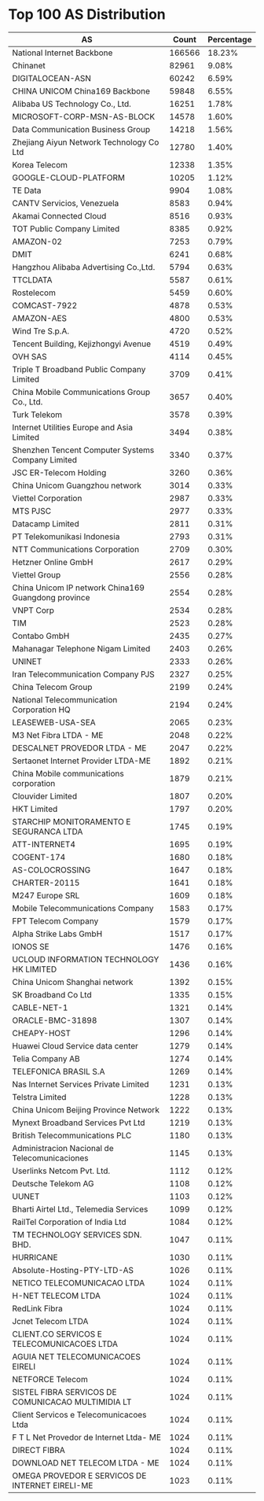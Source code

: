 # Top 100 AS Distribution
| AS | Count | Percentage |
|----|----|----|
| National Internet Backbone | 166566 | 18.23% |
| Chinanet | 82961 | 9.08% |
| DIGITALOCEAN-ASN | 60242 | 6.59% |
| CHINA UNICOM China169 Backbone | 59848 | 6.55% |
| Alibaba US Technology Co., Ltd. | 16251 | 1.78% |
| MICROSOFT-CORP-MSN-AS-BLOCK | 14578 | 1.60% |
| Data Communication Business Group | 14218 | 1.56% |
| Zhejiang Aiyun Network Technology Co Ltd | 12780 | 1.40% |
| Korea Telecom | 12338 | 1.35% |
| GOOGLE-CLOUD-PLATFORM | 10205 | 1.12% |
| TE Data | 9904 | 1.08% |
| CANTV Servicios, Venezuela | 8583 | 0.94% |
| Akamai Connected Cloud | 8516 | 0.93% |
| TOT Public Company Limited | 8385 | 0.92% |
| AMAZON-02 | 7253 | 0.79% |
| DMIT | 6241 | 0.68% |
| Hangzhou Alibaba Advertising Co.,Ltd. | 5794 | 0.63% |
| TTCLDATA | 5587 | 0.61% |
| Rostelecom | 5459 | 0.60% |
| COMCAST-7922 | 4878 | 0.53% |
| AMAZON-AES | 4800 | 0.53% |
| Wind Tre S.p.A. | 4720 | 0.52% |
| Tencent Building, Kejizhongyi Avenue | 4519 | 0.49% |
| OVH SAS | 4114 | 0.45% |
| Triple T Broadband Public Company Limited | 3709 | 0.41% |
| China Mobile Communications Group Co., Ltd. | 3657 | 0.40% |
| Turk Telekom | 3578 | 0.39% |
| Internet Utilities Europe and Asia Limited | 3494 | 0.38% |
| Shenzhen Tencent Computer Systems Company Limited | 3340 | 0.37% |
| JSC ER-Telecom Holding | 3260 | 0.36% |
| China Unicom Guangzhou network | 3014 | 0.33% |
| Viettel Corporation | 2987 | 0.33% |
| MTS PJSC | 2977 | 0.33% |
| Datacamp Limited | 2811 | 0.31% |
| PT Telekomunikasi Indonesia | 2793 | 0.31% |
| NTT Communications Corporation | 2709 | 0.30% |
| Hetzner Online GmbH | 2617 | 0.29% |
| Viettel Group | 2556 | 0.28% |
| China Unicom IP network China169 Guangdong province | 2554 | 0.28% |
| VNPT Corp | 2534 | 0.28% |
| TIM | 2523 | 0.28% |
| Contabo GmbH | 2435 | 0.27% |
| Mahanagar Telephone Nigam Limited | 2403 | 0.26% |
| UNINET | 2333 | 0.26% |
| Iran Telecommunication Company PJS | 2327 | 0.25% |
| China Telecom Group | 2199 | 0.24% |
| National Telecommunication Corporation HQ | 2194 | 0.24% |
| LEASEWEB-USA-SEA | 2065 | 0.23% |
| M3 Net Fibra LTDA - ME | 2048 | 0.22% |
| DESCALNET PROVEDOR LTDA - ME | 2047 | 0.22% |
| Sertaonet Internet Provider LTDA-ME | 1892 | 0.21% |
| China Mobile communications corporation | 1879 | 0.21% |
| Clouvider Limited | 1807 | 0.20% |
| HKT Limited | 1797 | 0.20% |
| STARCHIP MONITORAMENTO E SEGURANCA LTDA | 1745 | 0.19% |
| ATT-INTERNET4 | 1695 | 0.19% |
| COGENT-174 | 1680 | 0.18% |
| AS-COLOCROSSING | 1647 | 0.18% |
| CHARTER-20115 | 1641 | 0.18% |
| M247 Europe SRL | 1609 | 0.18% |
| Mobile Telecommunications Company | 1583 | 0.17% |
| FPT Telecom Company | 1579 | 0.17% |
| Alpha Strike Labs GmbH | 1517 | 0.17% |
| IONOS SE | 1476 | 0.16% |
| UCLOUD INFORMATION TECHNOLOGY HK LIMITED | 1436 | 0.16% |
| China Unicom Shanghai network | 1392 | 0.15% |
| SK Broadband Co Ltd | 1335 | 0.15% |
| CABLE-NET-1 | 1321 | 0.14% |
| ORACLE-BMC-31898 | 1307 | 0.14% |
| CHEAPY-HOST | 1296 | 0.14% |
| Huawei Cloud Service data center | 1279 | 0.14% |
| Telia Company AB | 1274 | 0.14% |
| TELEFONICA BRASIL S.A | 1269 | 0.14% |
| Nas Internet Services Private Limited | 1231 | 0.13% |
| Telstra Limited | 1228 | 0.13% |
| China Unicom Beijing Province Network | 1222 | 0.13% |
| Mynext Broadband Services Pvt Ltd | 1219 | 0.13% |
| British Telecommunications PLC | 1180 | 0.13% |
| Administracion Nacional de Telecomunicaciones | 1145 | 0.13% |
| Userlinks Netcom Pvt. Ltd. | 1112 | 0.12% |
| Deutsche Telekom AG | 1108 | 0.12% |
| UUNET | 1103 | 0.12% |
| Bharti Airtel Ltd., Telemedia Services | 1099 | 0.12% |
| RailTel Corporation of India Ltd | 1084 | 0.12% |
| TM TECHNOLOGY SERVICES SDN. BHD. | 1047 | 0.11% |
| HURRICANE | 1030 | 0.11% |
| Absolute-Hosting-PTY-LTD-AS | 1026 | 0.11% |
| NETICO TELECOMUNICACAO LTDA | 1024 | 0.11% |
| H-NET TELECOM LTDA | 1024 | 0.11% |
| RedLink Fibra | 1024 | 0.11% |
| Jcnet Telecom LTDA | 1024 | 0.11% |
| CLIENT.CO SERVICOS E TELECOMUNICACOES LTDA | 1024 | 0.11% |
| AGUIA NET TELECOMUNICACOES EIRELI | 1024 | 0.11% |
| NETFORCE Telecom | 1024 | 0.11% |
| SISTEL FIBRA SERVICOS DE COMUNICACAO MULTIMIDIA LT | 1024 | 0.11% |
| Client Servicos e Telecomunicacoes Ltda | 1024 | 0.11% |
| F T L Net Provedor de Internet Ltda- ME | 1024 | 0.11% |
| DIRECT FIBRA | 1024 | 0.11% |
| DOWNLOAD NET TELECOM LTDA - ME | 1024 | 0.11% |
| OMEGA PROVEDOR E SERVICOS DE INTERNET EIRELI-ME | 1023 | 0.11% |

